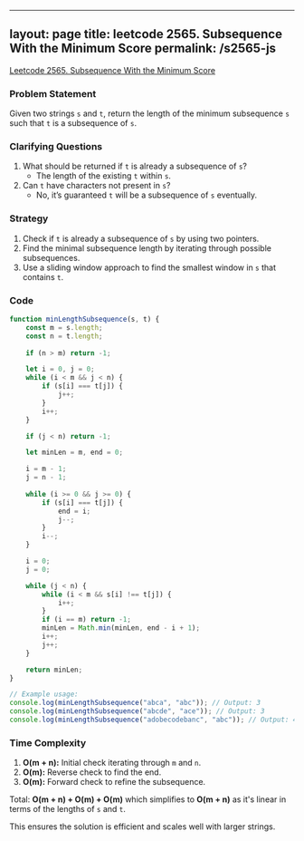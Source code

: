 
---
layout: page
title: leetcode 2565. Subsequence With the Minimum Score
permalink: /s2565-js
---
[Leetcode 2565. Subsequence With the Minimum Score](https://algoadvance.github.io/algoadvance/l2565)
### Problem Statement
Given two strings `s` and `t`, return the length of the minimum subsequence `s` such that `t` is a subsequence of `s`.

### Clarifying Questions
1. What should be returned if `t` is already a subsequence of `s`?
   - The length of the existing `t` within `s`.
2. Can `t` have characters not present in `s`?
   - No, it’s guaranteed `t` will be a subsequence of `s` eventually.

### Strategy
1. Check if `t` is already a subsequence of `s` by using two pointers.
2. Find the minimal subsequence length by iterating through possible subsequences.
3. Use a sliding window approach to find the smallest window in `s` that contains `t`.

### Code
```javascript
function minLengthSubsequence(s, t) {
    const m = s.length;
    const n = t.length;
    
    if (n > m) return -1;

    let i = 0, j = 0;
    while (i < m && j < n) {
        if (s[i] === t[j]) {
            j++;
        }
        i++;
    }

    if (j < n) return -1;

    let minLen = m, end = 0;

    i = m - 1;
    j = n - 1;
    
    while (i >= 0 && j >= 0) {
        if (s[i] === t[j]) {
            end = i;
            j--;
        }
        i--;
    }

    i = 0;
    j = 0;

    while (j < n) {
        while (i < m && s[i] !== t[j]) {
            i++;
        }
        if (i == m) return -1;
        minLen = Math.min(minLen, end - i + 1);
        i++;
        j++;
    }

    return minLen;
}

// Example usage:
console.log(minLengthSubsequence("abca", "abc")); // Output: 3
console.log(minLengthSubsequence("abcde", "ace")); // Output: 3
console.log(minLengthSubsequence("adobecodebanc", "abc")); // Output: 4 ("banc")
```

### Time Complexity
1. **O(m + n):** Initial check iterating through `m` and `n`.
2. **O(m):** Reverse check to find the end.
3. **O(m):** Forward check to refine the subsequence.

Total: **O(m + n) + O(m) + O(m)** which simplifies to **O(m + n)** as it's linear in terms of the lengths of `s` and `t`.

This ensures the solution is efficient and scales well with larger strings.